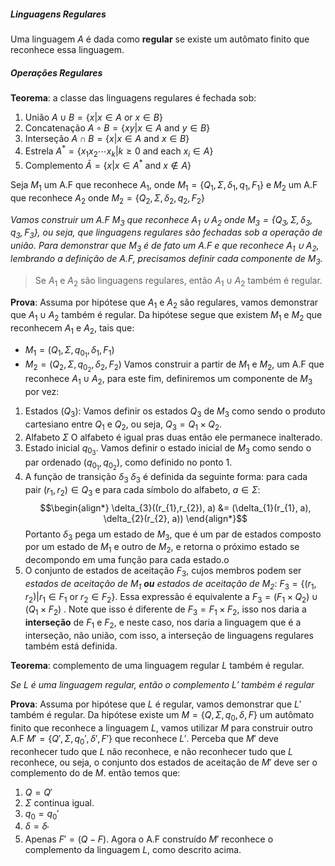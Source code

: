 ##### Linguagens Regulares

Uma linguagem $A$ é dada como **regular** se existe um autômato finito que reconhece essa linguagem.

##### Operações Regulares

**Teorema**: a classe das linguagens regulares é fechada sob:
1. União $A \cup B = \{x | x \in A \textrm{ or } x \in B \}$    
2. Concatenação $A \circ B = \{xy|x \in A \textrm{ and } y \in B\}$  
3. Interseção $A \cap B = \{x | x \in A \textrm{ and } x \in B\}$
4. Estrela $A^{*} = \{x_{1}x_{2}\cdots x_{k} | k \ge 0 \text{ and each } x_{i}\in A\}$ 
5. Complemento $\bar{A} = \{x | x \in A^{*} \text{ and } x \notin A\}$


Seja $M_1$ um A.F que reconhece $A_{1}$, onde $M_{1} =\{Q_{1},\Sigma, \delta_{1}, q_{1}, F_{1}\}$ e 
    $M_{2}$ um A.F que reconhece $A_{2}$ onde $M_{2}  =\{Q_{2},\Sigma, \delta_{2}, q_{2}, F_{2}\}$

*Vamos construir um A.F $M_{3}$ que reconhece $A_{1}\cup A_{2}$ onde $M_{3} =\{Q_{3},\Sigma, \delta_{3}, q_{3}, F_{3}\}$, ou seja, que linguagens regulares são fechadas sob a operação de união.*
*Para demonstrar que $M_{3}$ é de fato um A.F e que reconhece $A_{1} \cup A_{2}$, lembrando a definição de A.F, precisamos definir cada componente de $M_{3}$.*


> Se $A_{1}$ e $A_{2}$ são linguagens regulares, então $A_{1}\cup A_{2}$ também é regular.

**Prova**:
Assuma por hipótese que $A_{1}$ e $A_{2}$ são regulares, vamos demonstrar que $A_{1}\cup A_{2}$ também é regular. 
Da hipótese segue que existem $M_{1}$ e $M_{2}$ que reconhecem $A_{1}$ e $A_{2}$, tais que:
- $M_{1}= (Q_{1}, \Sigma, q_{0_{1}}, \delta_{1}, F_{1})$ 
- $M_{2}= (Q_{2}, \Sigma, q_{0_{2}}, \delta_{2}, F_{2})$
Vamos construir a partir de $M_{1}$ e $M_{2}$, um A.F que reconhece $A_{1} \cup A_{2}$, para este fim, definiremos um componente de $M_{3}$ por vez:
1. Estados ($Q_{3}$):
	Vamos definir os estados $Q_{3}$ de $M_{3}$ como sendo o produto cartesiano entre $Q_{1}$ e $Q_{2}$, ou seja, $Q_{3} = Q_{1} \times Q_{2}$.
2. Alfabeto $\Sigma$
	O alfabeto é igual pras duas então ele permanece inalterado.
3. Estado inicial $q_{0_{3}}$.
	 Vamos definir o estado inicial de $M_{3}$ como sendo o par ordenado $(q_{0_{1}}, q_{0_{2}})$, como definido no ponto $1$.
4. A função de transição $\delta_{3}$
	$\delta_{3}$ é definida da seguinte forma: para cada pair $(r_{1},r_{2}) \in Q_{3}$ e para cada símbolo do alfabeto, $a \in \Sigma$:
	$$\begin{align*}
\delta_{3}((r_{1},r_{2}), a) &= (\delta_{1}(r_{1}, a), \delta_{2}(r_{2}, a))
\end{align*}$$
	Portanto $\delta_{3}$ pega um estado de $M_{3}$, que é um par de estados composto por um estado de $M_{1}$ e outro de $M_{2}$, e retorna o próximo estado se decompondo em uma função para cada estado.o
5. O conjunto de estados de aceitação $F_{3}$, cujos membros podem ser *estados de aceitação de $M_{1}$ **ou** estados de aceitação de $M_{2}$*: $F_{3} =\{(r_{1},r_{2}) | r_{1}\in F_{1} \textrm{ or } r_{2} \in F_{2}\}$. Essa expressão é equivalente a $F_{3} = (F_{1}\times Q_{2}) \cup (Q_{1}\times F_{2})$ . Note que isso é diferente de $F_{3}= F_{1}\times F_{2}$, isso nos daria a **interseção** de $F_{1}$ e $F_{2}$, e neste caso, nos daria a linguagem que é a interseção, não união, com isso, a interseção de linguagens regulares também está definida. 

**Teorema**: complemento de uma linguagem regular $L$ também é regular.

*Se $L$ é uma linguagem regular, então o complemento $L'$ também é regular*

**Prova**:
Assuma por hipótese que $L$ é regular, vamos demonstrar que $L'$ também é regular. Da hipótese existe um $M = \{Q, \Sigma, q_{0}, \delta, F\}$ um autômato finito que reconhece a linguagem $L$, vamos utilizar $M$ para construir outro A.F $M' = \{Q', \Sigma, q_{0}', \delta', F' \}$ que reconhece $L'$.
Perceba que $M'$ deve reconhecer tudo que $L$ não reconhece, e não reconhecer tudo que $L$ reconhece, ou seja, o conjunto dos estados de aceitação de $M'$  deve ser o complemento do de $M$. então temos que:
1. $Q = Q'$
2. $\Sigma$ continua igual.
3. $q_{0}=q_{0}'$
4. $\delta = \delta_{'}$
5. Apenas $F' = (Q - F)$.
Agora o A.F construído $M'$ reconhece o complemento da linguagem $L$, como descrito acima.